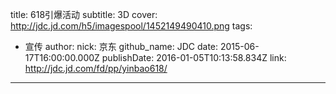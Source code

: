 title: 618引爆活动
subtitle: 3D
cover: http://jdc.jd.com/h5/imagespool/1452149490410.png
tags:
  - 宣传
author:
  nick: 京东
  github_name: JDC
date: 2015-06-17T16:00:00.000Z
publishDate: 2016-01-05T10:13:58.834Z
link: http://jdc.jd.com/fd/pp/yinbao618/
---
